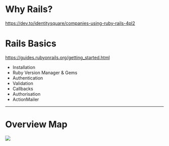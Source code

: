# Why Rails?

https://dev.to/identitysquare/companies-using-ruby-rails-4pl2


# Rails Basics

https://guides.rubyonrails.org/getting_started.html

* Installation
* Ruby Version Manager & Gems
* Authentication
* Validation
* Callbacks
* Authorisation
* ActionMailer



---

# Overview Map
<img src="https://dgosxlrnzhofi.cloudfront.net/custom_page_images/64/page_images/Rails_Competencies.png?1386276348" />
